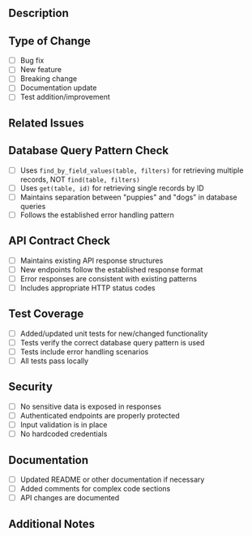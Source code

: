 ## Description
<!-- Provide a brief description of the changes in this PR -->

## Type of Change
- [ ] Bug fix
- [ ] New feature
- [ ] Breaking change
- [ ] Documentation update
- [ ] Test addition/improvement

## Related Issues
<!-- Link to any related issues here -->

## Database Query Pattern Check
- [ ] Uses `find_by_field_values(table, filters)` for retrieving multiple records, NOT `find(table, filters)`
- [ ] Uses `get(table, id)` for retrieving single records by ID
- [ ] Maintains separation between "puppies" and "dogs" in database queries
- [ ] Follows the established error handling pattern

## API Contract Check
- [ ] Maintains existing API response structures
- [ ] New endpoints follow the established response format
- [ ] Error responses are consistent with existing patterns
- [ ] Includes appropriate HTTP status codes

## Test Coverage
- [ ] Added/updated unit tests for new/changed functionality
- [ ] Tests verify the correct database query pattern is used
- [ ] Tests include error handling scenarios
- [ ] All tests pass locally

## Security
- [ ] No sensitive data is exposed in responses
- [ ] Authenticated endpoints are properly protected
- [ ] Input validation is in place
- [ ] No hardcoded credentials

## Documentation
- [ ] Updated README or other documentation if necessary
- [ ] Added comments for complex code sections
- [ ] API changes are documented

## Additional Notes
<!-- Any additional information that would help reviewers understand the changes -->
